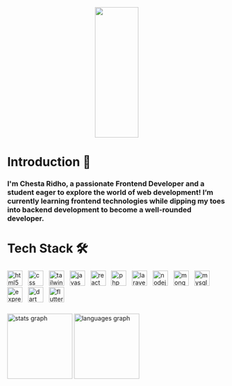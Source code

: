 <div align="center">
  <img height="300" width="100" src="https://w.wallhaven.cc/full/ex/wallhaven-exmqvl.jpg"  />
</div>

###

<h1 align="left">Introduction 👋</h1>

###

<h3 align="left">I'm Chesta Ridho, a passionate Frontend Developer and a student eager to explore the world of web development! I’m currently learning frontend technologies while dipping my toes into backend development to become a well-rounded developer.</h3>

###

<h1 align="left">Tech Stack 🛠️</h1>

###

<div align="left">
  <img src="https://img.shields.io/badge/HTML5-E34F26?logo=html5&logoColor=white&style=for-the-badge" height="35" alt="html5 logo"  />
  <img width="5" />
  <img src="https://img.shields.io/badge/CSS-1572B6?logo=css&logoColor=white&style=for-the-badge" height="35" alt="css logo"  />
  <img width="5" />
  <img src="https://img.shields.io/badge/Tailwind CSS-06B6D4?logo=tailwindcss&logoColor=black&style=for-the-badge" height="35" alt="tailwindcss logo"  />
  <img width="5" />
  <img src="https://img.shields.io/badge/JavaScript-F7DF1E?logo=javascript&logoColor=black&style=for-the-badge" height="35" alt="javascript logo"  />
  <img width="5" />
  <img src="https://img.shields.io/badge/React-61DAFB?logo=react&logoColor=black&style=for-the-badge" height="35" alt="react logo"  />
  <img width="5" />
  <img src="https://img.shields.io/badge/PHP-777BB4?logo=php&logoColor=black&style=for-the-badge" height="35" alt="php logo"  />
  <img width="5" />
  <img src="https://img.shields.io/badge/Laravel-FF2D20?logo=laravel&logoColor=white&style=for-the-badge" height="35" alt="laravel logo"  />
  <img width="5" />
  <img src="https://img.shields.io/badge/Node.js-339933?logo=nodedotjs&logoColor=white&style=for-the-badge" height="35" alt="nodejs logo"  />
  <img width="5" />
  <img src="https://img.shields.io/badge/MongoDB-47A248?logo=mongodb&logoColor=white&style=for-the-badge" height="35" alt="mongodb logo"  />
  <img width="5" />
  <img src="https://img.shields.io/badge/MySQL-4479A1?logo=mysql&logoColor=white&style=for-the-badge" height="35" alt="mysql logo"  />
  <img width="5" />
  <img src="https://img.shields.io/badge/Express-000000?logo=express&logoColor=white&style=for-the-badge" height="35" alt="express logo"  />
  <img width="5" />
  <img src="https://img.shields.io/badge/Dart-0175C2?logo=dart&logoColor=white&style=for-the-badge" height="35" alt="dart logo"  />
  <img width="5" />
  <img src="https://img.shields.io/badge/Flutter-02569B?logo=flutter&logoColor=white&style=for-the-badge" height="35" alt="flutter logo"  />
</div>

###

<div align="left">
  <img src="https://github-readme-stats.vercel.app/api?username=chstridho&hide_title=false&hide_rank=true&show_icons=false&include_all_commits=true&count_private=true&disable_animations=true&theme=codeSTACKr&locale=en&hide_border=true&order=1" height="150" alt="stats graph"  />
  <img src="https://github-readme-stats.vercel.app/api/top-langs?username=chstridho&locale=en&hide_title=false&layout=compact&card_width=320&langs_count=3&theme=codeSTACKr&hide_border=true&order=2" height="150" alt="languages graph"  />
</div>

###
